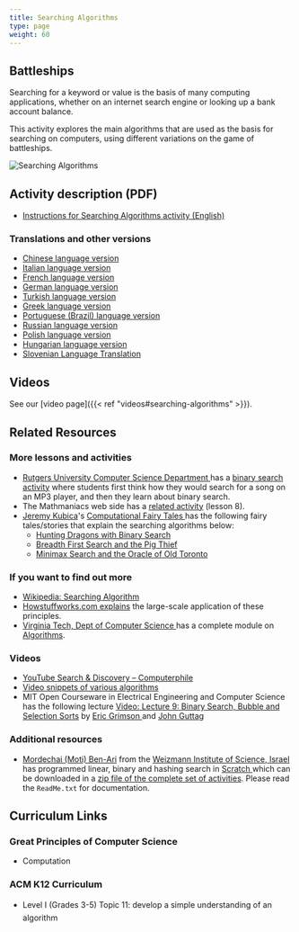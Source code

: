 ```yaml
---
title: Searching Algorithms
type: page
weight: 60
---
```


## Battleships

Searching for a keyword or value is the basis of many computing applications, whether on an internet search engine or looking up a bank account balance.

This activity explores the main algorithms that are used as the basis for searching on computers, using different variations on the game of battleships.

![Searching Algorithms](/images/activities/searching-algorithms/searching-algs-cartoon.jpg)

## Activity description (PDF)

- [Instructions for Searching Algorithms activity (English)](/documents/activities/searching-algorithms/unplugged-06-searching_algorithms.pdf)

### Translations and other versions

- [Chinese language version](/documents/activities/searching-algorithms/Searching-Algorithms-Chinese-Version.pdf)
- [Italian language version](/documents/activities/searching-algorithms/searching-algs-italian.pdf)
- [French language version](/documents/activities/searching-algorithms/06_fr_Algorithmes_de_recherche.pdf)
- [German language version](/documents/activities/searching-algorithms/CSUnplugged_OS_2015_v3.2.2_AL_Ak-6.pdf)
- [Turkish language version](/documents/activities/searching-algorithms/unplugged-06-search_algorithms_turkish.pdf)
- [Greek language version](/documents/activities/searching-algorithms/unplugged-06-search_algorithms_greek.pdf)
- [Portuguese (Brazil) language version](/documents/activities/searching-algorithms/portuguese-brazil-06.pdf)
- [Russian language version](/documents/activities/searching-algorithms/Document6.pdf)
- [Polish language version](/documents/activities/searching-algorithms/A6.pdf)
- [Hungarian language version](/documents/activities/searching-algorithms/6_keresesek_HU.pdf)
- [Slovenian Language Translation](/documents/activities/searching-algorithms/06-Potapljanje-ladjic.pdf)

## Videos

See our [video page]({{< ref "videos#searching-algorithms" >}}).

<!--
## Photos

wp-content/uploads/2014/12/searching-algs-photo-750x500.jpg
Teachers try the battleships game at a conference in Japan

wp-content/uploads/2015/01/IMG_6453-750x500.jpg<div class="caption">
Sam talks about finding numbers in a phonebook

wp-content/uploads/2015/01/IMG_6456-750x500.jpg
Sam takes a student through binary search
-->

## Related Resources

### More lessons and activities

- [Rutgers University Computer Science Department ](https://www.cs.rutgers.edu/) has a [binary search activity](http://www.cs.duke.edu/csed/pltl/exercises/lessons/112/Algs-Lin-BinSearch.zip) where students first think how they would search for a song on an MP3 player, and then they learn about binary search.
- The Mathmaniacs web side has a [related activity](http://www.mathmaniacs.org/lessons/07-searching/index.html) (lesson 8).
- [Jeremy Kubica](https://www.blogger.com/profile/02057783753310151192)'s [Computational Fairy Tales ](http://computationaltales.blogspot.com/p/posts-by-topic.html) has the following fairy tales/stories that explain the searching algorithms below:
    - [Hunting Dragons with Binary Search ](http://computationaltales.blogspot.com/2011/03/hunting-dragons-with-binary-search.html)
    - [Breadth First Search and the Pig Thief](http://computationaltales.blogspot.com/2011/06/breadth-first-search-and-pig-thief.html)
    - [Minimax Search and the Oracle of Old Toronto](http://computationaltales.blogspot.com/2011/05/minimax-search-and-oracle-of-old.html)

### If you want to find out more

- [Wikipedia: Searching Algorithm](https://en.wikipedia.org/wiki/Search_algorithm)
- [Howstuffworks.com explains](https://computer.howstuffworks.com/internet/basics/search-engine.htm) the large-scale application of these principles.
- [Virginia Tech, Dept of Computer Science ](https://vt.edu/) has a complete module on [Algorithms](http://courses.cs.vt.edu/%7Ecsonline/Algorithms/Lessons/index.html).

### Videos

- [YouTube Search & Discovery – Computerphile](https://www.youtube.com/watch?v=JCtV7TmLTqQ)
- [Video snippets of various algorithms](http://www.youtube.com/watch?v=rD0H--R2q2g)
- MIT Open Courseware in Electrical Engineering and Computer Science has the following lecture [Video: Lecture 9: Binary Search, Bubble and Selection Sorts](http://www.youtube.com/watch?v=UNHQ7CRsEtU) by [Eric Grimson ](http://people.csail.mit.edu/welg/) and [John Guttag](http://nms.csail.mit.edu/%7Eguttag/)

### Additional resources

- [Mordechai (Moti) Ben-Ari](http://www.weizmann.ac.il/sci-tea/benari/home) from the [ Weizmann Institute of Science, Israel ](https://www.weizmann.ac.il/pages/) has programmed linear, binary and hashing search in [Scratch ](https://scratch.mit.edu/) which can be downloaded in a [ zip file of the complete set of activities](https://code.google.com/archive/p/scratch-unplugged/downloads). Please read the `ReadMe.txt` for documentation.


## Curriculum Links

### Great Principles of Computer Science

- Computation

### ACM K12 Curriculum

- Level I (Grades 3-5) Topic 11: develop a simple understanding of an algorithm
